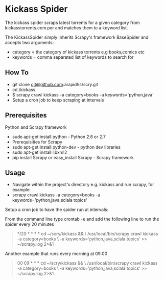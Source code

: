 Kickass Spider
================

The kickass spider scraps latest torrents for a given category from kickasstorrents.com per 
and matches them to a keyword list.

The KickassSpider simply inherits Scrapy's framework BaseSpider and accepts two arguments:
- category = the category of kickass torrents e.g books,comics etc
- keywords = comma separated list of keywords to search for

How To
------
- git clone git@github.com:arapidhs/scry.git
- cd <project dir>/kickass
- $ scrapy crawl kickass -a category=books -a keywords='python,java'
- Setup a cron job to keep scraping at intervals

Prerequisites
-------------
Python and Scrapy framework

- sudo apt-get install python - Python 2.6 or 2.7
- Prerequisities for Scrapy
- sudo apt-get install python-dev - python dev libraries
- sudo apt-get install libxml2
- pip install Scrapy or easy_install Scrapy - Scrapy framework


Usage
-----
- Navigate within the project's directory e.g. kickass and run scrapy, for example:
- scrapy crawl kickass -a category=books -a keywords='python,java,sclala topics'

Setup a cron job to have the spider run at intervals:

From the command line type
crontab -e
and add the following line to run the spider every 20 minutes

> */20 * * * * cd ~/scry/kickass && \ 
/usr/local/bin/scrapy crawl kickass -a category=books \ 
-a keywords='python,java,sclala topics' >> ~/scrapy.log 2>&1

Another example that runs every morning at 09:00

> 00 09 * * * cd ~/scry/kickass && \ 
/usr/local/bin/scrapy crawl kickass -a category=books \ 
-a keywords='python,java,sclala topics' >> ~/scrapy.log 2>&1


